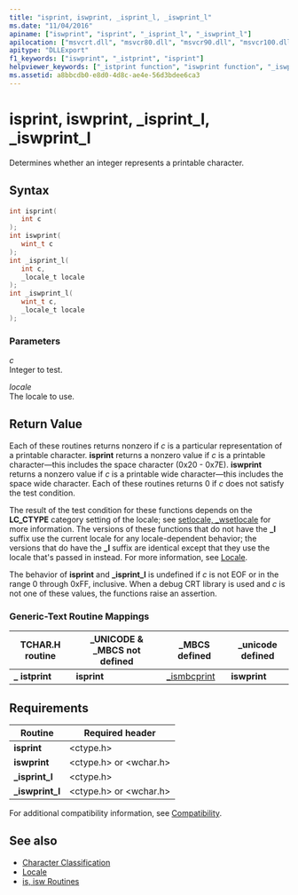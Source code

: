 ```yaml
---
title: "isprint, iswprint, _isprint_l, _iswprint_l"
ms.date: "11/04/2016"
apiname: ["iswprint", "isprint", "_isprint_l", "_iswprint_l"]
apilocation: ["msvcrt.dll", "msvcr80.dll", "msvcr90.dll", "msvcr100.dll", "msvcr100_clr0400.dll", "msvcr110.dll", "msvcr110_clr0400.dll", "msvcr120.dll", "msvcr120_clr0400.dll", "ucrtbase.dll", "api-ms-win-crt-string-l1-1-0.dll"]
apitype: "DLLExport"
f1_keywords: ["iswprint", "_istprint", "isprint"]
helpviewer_keywords: ["_istprint function", "iswprint function", "_iswprint_l function", "isprint_l function", "istprint function", "isprint function", "iswprint_l function", "_isprint_l function"]
ms.assetid: a8bbcdb0-e8d0-4d8c-ae4e-56d3bdee6ca3
---
```

# isprint, iswprint, _isprint_l, _iswprint_l

Determines whether an integer represents a printable character.

## Syntax

```C
int isprint(
   int c
);
int iswprint(
   wint_t c
);
int _isprint_l(
   int c,
   _locale_t locale
);
int _iswprint_l(
   wint_t c,
   _locale_t locale
);
```

### Parameters

*c*<br/>
Integer to test.

*locale*<br/>
The locale to use.

## Return Value

Each of these routines returns nonzero if *c* is a particular representation of a printable character. **isprint** returns a nonzero value if *c* is a printable character—this includes the space character (0x20 - 0x7E). **iswprint** returns a nonzero value if *c* is a printable wide character—this includes the space wide character. Each of these routines returns 0 if *c* does not satisfy the test condition.

The result of the test condition for these functions depends on the **LC_CTYPE** category setting of the locale; see [setlocale, _wsetlocale](setlocale-wsetlocale.md) for more information. The versions of these functions that do not have the **_l** suffix use the current locale for any locale-dependent behavior; the versions that do have the **_l** suffix are identical except that they use the locale that's passed in instead. For more information, see [Locale](../../c-runtime-library/locale.md).

The behavior of **isprint** and **_isprint_l** is undefined if *c* is not EOF or in the range 0 through 0xFF, inclusive. When a debug CRT library is used and *c* is not one of these values, the functions raise an assertion.

### Generic-Text Routine Mappings

|TCHAR.H routine|_UNICODE & _MBCS not defined|_MBCS defined|_unicode defined|
|---------------------|------------------------------------|--------------------|-----------------------|
|**_** **istprint**|**isprint**|[_ismbcprint](ismbcgraph-functions.md)|**iswprint**|

## Requirements

|Routine|Required header|
|-------------|---------------------|
|**isprint**|\<ctype.h>|
|**iswprint**|\<ctype.h> or \<wchar.h>|
|**_isprint_l**|\<ctype.h>|
|**_iswprint_l**|\<ctype.h> or \<wchar.h>|

For additional compatibility information, see [Compatibility](../../c-runtime-library/compatibility.md).

## See also

- [Character Classification](../../c-runtime-library/character-classification.md)
- [Locale](../../c-runtime-library/locale.md)
- [is, isw Routines](../../c-runtime-library/is-isw-routines.md)
